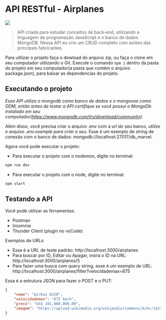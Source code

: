 # API RESTful - Airplanes
<img src="https://viagemeturismo.abril.com.br/wp-content/uploads/2017/08/istock-155439315.jpg?quality=70&strip=info&resize=680,453" />

> API criada para estudar conceitos de back-end, utilizando a linguagem de programação JavaScript e o banco de dados MongoDB. Nessa API eu crio um CRUD completo com aviões das principais fabricantes.

Para utilizar o projeto faça o dowload do arquivo zip, ou faça o clone em seu computador utilizando o Git. Execute o comando `npm i` dentro da pasta do projeto em seu computador(a pasta que contém o arquivo package.json), para baixar as dependencias do projeto.

## Executando o projeto

*Essa API utiliza o mongodb como banco de dados e o mongoose como ODM, então antes de testar a API certifique se você possui o MongoDb instalado em seu computador(https://www.mongodb.com/try/download/community).*

Além disso, você precisa criar o arquivo .env com a url do seu banco, *utilize o arquivo .env.exemple para criar o seu*. Esse é um exemplo de string de conexão com o banco de dados: mongodb://localhost:27017/db_marvel.

Agora você pode executar o projeto: 
* Para executar o projeto com o nodemon, digite no terminal: 
```bash
npm run dev
```
* Para executar o projeto com o node, digite no terminal: 
```bash
npm start
```
## Testando a API

Você pode utilizar as ferramentas:

* Postman
* Insomnia
* Thunder Client (plugin no vsCode)

Exemplos de URLs: 
* Essa é a URL de teste padrão: http://localhost:3000/airplanes
* Para buscar por ID, Editar ou Apagar, insira o ID na URL: http://localhost:3000/airplanes/5
* Para fazer uma busca com query string, esse é um exemplo de URL: http://localhost:3000/airplanes/filter?velocidademax=875


Essa é a estrutura JSON para fazer o POST e o PUT:

```json
{
	"nome": "Airbus A320",
	"velocidademax": "875 km/h",
	"preco": "US$ 101.000.000,00",
	"imagem": "https://upload.wikimedia.org/wikipedia/commons/b/bc/Jetstar_Airbus_A320_in_flight_%286768081241%29_crop.jpg"
}
```
